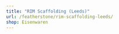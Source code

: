 ```yaml
---
title: "RIM Scaffolding (Leeds)"
url: /featherstone/rim-scaffolding-leeds/
shop: Eisenwaren
---
```

